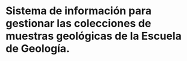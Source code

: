 <h1>Sistema de información para gestionar las colecciones de muestras geológicas de la Escuela de Geología.</h1>

